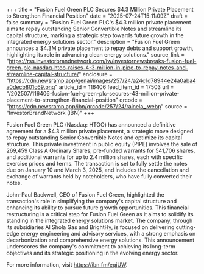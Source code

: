+++
title = "Fusion Fuel Green PLC Secures $4.3 Million Private Placement to Strengthen Financial Position"
date = "2025-07-24T15:11:09Z"
draft = false
summary = "Fusion Fuel Green PLC's $4.3 million private placement aims to repay outstanding Senior Convertible Notes and streamline its capital structure, marking a strategic step towards future growth in the integrated energy solutions sector."
description = "Fusion Fuel Green announces a $4.3M private placement to repay debts and support growth, highlighting its role in advancing clean energy solutions."
source_link = "https://rss.investorbrandnetwork.com/iw/investornewsbreaks-fusion-fuel-green-plc-nasdaq-htoo-raises-4-3-million-in-pipe-to-repay-notes-and-streamline-capital-structure/"
enclosure = "https://cdn.newsramp.app/genai/images/257/24/a24c1d78944e24a0aba4a0decb801c69.png"
article_id = 116406
feed_item_id = 17503
url = "/202507/116406-fusion-fuel-green-plc-secures-43-million-private-placement-to-strengthen-financial-position"
qrcode = "https://cdn.newsramp.app/ibn/qrcode/257/24/rainela_.webp"
source = "InvestorBrandNetwork (IBN)"
+++

<p>Fusion Fuel Green PLC (Nasdaq: HTOO) has announced a definitive agreement for a $4.3 million private placement, a strategic move designed to repay outstanding Senior Convertible Notes and optimize its capital structure. This private investment in public equity (PIPE) involves the sale of 269,459 Class A Ordinary Shares, pre-funded warrants for 541,706 shares, and additional warrants for up to 2.4 million shares, each with specific exercise prices and terms. The transaction is set to fully settle the notes due on January 10 and March 3, 2025, and includes the cancellation and exchange of warrants held by noteholders, who have fully converted their notes.</p><p>John-Paul Backwell, CEO of Fusion Fuel Green, highlighted the transaction's role in simplifying the company's capital structure and enhancing its ability to pursue future growth opportunities. This financial restructuring is a critical step for Fusion Fuel Green as it aims to solidify its standing in the integrated energy solutions market. The company, through its subsidiaries Al Shola Gas and BrightHy, is focused on delivering cutting-edge energy engineering and advisory services, with a strong emphasis on decarbonization and comprehensive energy solutions. This announcement underscores the company's commitment to achieving its long-term objectives and its strategic positioning in the evolving energy sector.</p><p>For more information, visit <a href='https://ibn.fm/eqjUW' rel='nofollow' target='_blank'>https://ibn.fm/eqjUW</a>.</p>